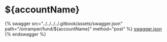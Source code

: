 # ${accountName}

{% swagger src="../../../../.gitbook/assets/swagger.json" path="/onramper/fund/${accountName}" method="post" %}
[swagger.json](../../../../.gitbook/assets/swagger.json)
{% endswagger %}
